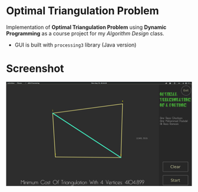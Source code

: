 # Optimal Triangulation Problem 
Implementation of **Optimal Triangulation Problem** using **Dynamic Programming** as a course project for my *Algorithm Design* class.

* GUI is built with `processing3` library (Java version)


# Screenshot
![](image.png)
